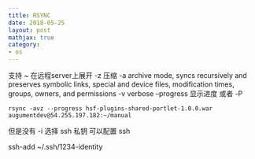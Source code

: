 ```yaml
---
title: RSYNC
date: 2018-05-25
layout: post
mathjax: true
category:
- os
---
```

支持 ~ 在远程server上展开
-z 压缩
-a archive mode, syncs recursively and preserves symbolic links, special and device files, modification times, groups, owners, and permissions
-v verbose
–progress 显示进度 或者 -P

`rsync -avz --progress hsf-plugins-shared-portlet-1.0.0.war augumentdev@54.255.197.182:~/manual`

但是没有 -i 选择 ssh 私钥
可以配置 ssh

ssh-add ~/.ssh/1234-identity
